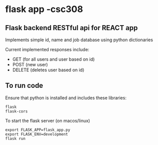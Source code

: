 # flask app -csc308

## Flask backend RESTful api for REACT app

Implements simple id, name and job database using python dictionaries

Current implemented responses include:

- GET (for all users and user based on id)
- POST (new user)
- DELETE (deletes user based on id)

## To run code

Ensure that python is installed and includes these libraries:

```{txt}
flask
flask-cors
```

To start the flask server (on macos/linux)

```{sh}
export FLASK_APP=flask_app.py
export FLASK_ENV=development
flask run 
```
